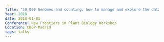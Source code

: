 ```yaml
---
Title: "50,000 Genomes and counting: how to manage and explore the data from your giant collection of microbial isolates"
Year: 2018
date: 2018-01-01
Conference: New Frontiers in Plant Biology Workshop
Location: CBGP-Madrid
tags: talks
---
```

